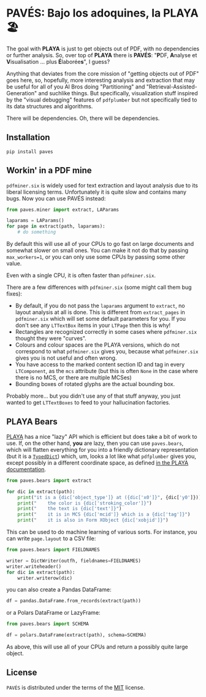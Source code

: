 # PAVÉS: Bajo los adoquines, la PLAYA 🏖️

The goal with **PLAYA** is just to get objects out of PDF, with no
dependencies or further analysis.  So, over top of **PLAYA** there is
**PAVÉS**: "**P**DF, **A**nalyse et **V**isualisation ... plus
**É**laborée**s**", I guess?

Anything that deviates from the core mission of "getting objects out
of PDF" goes here, so, hopefully, more interesting analysis and
extraction that may be useful for all of you AI Bros doing
"Partitioning" and "Retrieval-Assisted-Generation" and suchlike
things.  But specifically, visualization stuff inspired by the "visual
debugging" features of `pdfplumber` but not specifically tied to its
data structures and algorithms.

There will be dependencies.  Oh, there will be dependencies.

## Installation

```console
pip install paves
```

## Workin' in a PDF mine

`pdfminer.six` is widely used for text extraction and layout analysis
due to its liberal licensing terms.  Unfortunately it is quite slow
and contains many bugs.  Now you can use PAVÉS instead:

```python
from paves.miner import extract, LAParams

laparams = LAParams()
for page in extract(path, laparams):
    # do something
```

By default this will use all of your CPUs to go fast on large
documents and somewhat slower on small ones.  You can make it not do
that by passing `max_workers=1`, or you can only use some CPUs by
passing some other value.

Even with a single CPU, it is often faster than `pdfminer.six`.

There are a few differences with `pdfminer.six` (some might call them
bug fixes):

- By default, if you do not pass the `laparams` argument to `extract`,
  no layout analysis at all is done.  This is different from
  `extract_pages` in `pdfminer.six` which will set some default
  parameters for you.  If you don't see any `LTTextBox` items in your
  `LTPage` then this is why!
- Rectangles are recognized correctly in some cases where
  `pdfminer.six` thought they were "curves".
- Colours and colour spaces are the PLAYA versions, which do not
  correspond to what `pdfminer.six` gives you, because what
  `pdfminer.six` gives you is not useful and often wrong.
- You have access to the marked content section ID and tag in every
  `LTComponent`, as the `mcs` attribute (but this is often `None` in
  the case where there is no MCS, or there are multiple MCSes)
- Bounding boxes of rotated glyphs are the actual bounding box.

Probably more... but you didn't use any of that stuff anyway, you just
wanted to get `LTTextBoxes` to feed to your hallucination factories.

## PLAYA Bears

[PLAYA](https://github.com/dhdaines/playa) has a nice "lazy" API which
is efficient but does take a bit of work to use.  If, on the other
hand, **you** are lazy, then you can use `paves.bears`, which will
flatten everything for you into a friendly dictionary representation
(but it is a
[`TypedDict`](https://typing.readthedocs.io/en/latest/spec/typeddict.html#typeddict))
which, um, looks a lot like what `pdfplumber` gives you, except
possibly in a different coordinate space, as defined [in the PLAYA
documentation](https://github.com/dhdaines/playa#an-important-note-about-coordinate-spaces).

```python
from paves.bears import extract

for dic in extract(path):
    print("it is a {dic['object_type']} at ({dic['x0']}", {dic['y0']}))
    print("    the color is {dic['stroking_color']}")
    print("    the text is {dic['text']}")
    print("    it is in MCS {dic['mcid']} which is a {dic['tag']}")
    print("    it is also in Form XObject {dic['xobjid']}")
```

This can be used to do machine learning of various sorts.  For
instance, you can write `page.layout` to a CSV file:

```python
from paves.bears import FIELDNAMES

writer = DictWriter(outfh, fieldnames=FIELDNAMES)
writer.writeheader()
for dic in extract(path):
    writer.writerow(dic)
```

you can also create a Pandas DataFrame:

```python
df = pandas.DataFrame.from_records(extract(path))
```

or a Polars DataFrame or LazyFrame:

```python
from paves.bears import SCHEMA

df = polars.DataFrame(extract(path), schema=SCHEMA)
```

As above, this will use all of your CPUs and return a possibly quite
large object.

## License

`PAVÉS` is distributed under the terms of the
[MIT](https://spdx.org/licenses/MIT.html) license.
